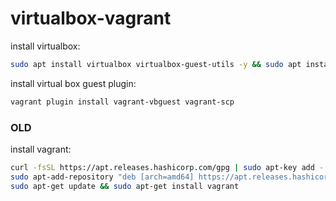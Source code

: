 # virtualbox-vagrant

install virtualbox:
```bash
sudo apt install virtualbox virtualbox-guest-utils -y && sudo apt install vagrant -y
```

install virtual box guest plugin:
```bash
vagrant plugin install vagrant-vbguest vagrant-scp
```

### OLD

install vagrant:
```bash
curl -fsSL https://apt.releases.hashicorp.com/gpg | sudo apt-key add -
sudo apt-add-repository "deb [arch=amd64] https://apt.releases.hashicorp.com $(lsb_release -cs) main"
sudo apt-get update && sudo apt-get install vagrant
```

